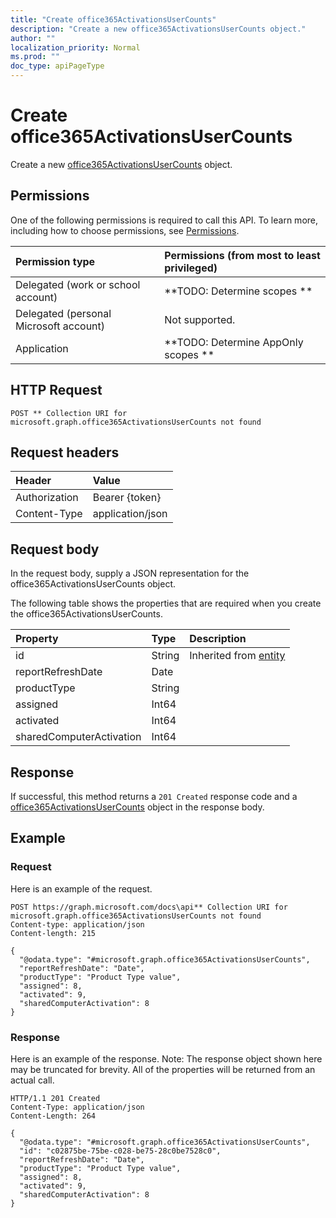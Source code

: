 ```yaml
---
title: "Create office365ActivationsUserCounts"
description: "Create a new office365ActivationsUserCounts object."
author: ""
localization_priority: Normal
ms.prod: ""
doc_type: apiPageType
---
```


# Create office365ActivationsUserCounts

Create a new [office365ActivationsUserCounts](../resources/office365activationsusercounts.md) object.

## Permissions
One of the following permissions is required to call this API. To learn more, including how to choose permissions, see [Permissions](/concepts/permissions-reference.md).

|Permission type|Permissions (from most to least privileged)|
|:---|:---|
|Delegated (work or school account)|**TODO: Determine scopes **|
|Delegated (personal Microsoft account)|Not supported.|
|Application|**TODO: Determine AppOnly scopes **|

## HTTP Request
<!-- {
  "blockType": "ignored"
}
-->
``` http
POST ** Collection URI for microsoft.graph.office365ActivationsUserCounts not found
```

## Request headers
|Header|Value|
|:---|:---|
|Authorization|Bearer {token}|
|Content-Type|application/json|

## Request body
In the request body, supply a JSON representation for the office365ActivationsUserCounts object.

The following table shows the properties that are required when you create the office365ActivationsUserCounts.

|Property|Type|Description|
|:---|:---|:---|
|id|String| Inherited from [entity](../resources/entity.md)|
|reportRefreshDate|Date||
|productType|String||
|assigned|Int64||
|activated|Int64||
|sharedComputerActivation|Int64||



## Response
If successful, this method returns a `201 Created` response code and a [office365ActivationsUserCounts](../resources/office365activationsusercounts.md) object in the response body.

## Example

### Request
Here is an example of the request.
<!-- {
  "blockType": "request",
  "name": "create_office365activationsusercounts_from_"
}
-->
``` http
POST https://graph.microsoft.com/docs\api** Collection URI for microsoft.graph.office365ActivationsUserCounts not found
Content-type: application/json
Content-length: 215

{
  "@odata.type": "#microsoft.graph.office365ActivationsUserCounts",
  "reportRefreshDate": "Date",
  "productType": "Product Type value",
  "assigned": 8,
  "activated": 9,
  "sharedComputerActivation": 8
}
```

### Response
Here is an example of the response. Note: The response object shown here may be truncated for brevity. All of the properties will be returned from an actual call.
<!-- {
  "blockType": "response",
  "truncated": true,
  "@odata.type": "microsoft.graph.office365activationsusercounts"
}
-->
``` http
HTTP/1.1 201 Created
Content-Type: application/json
Content-Length: 264

{
  "@odata.type": "#microsoft.graph.office365ActivationsUserCounts",
  "id": "c02875be-75be-c028-be75-28c0be7528c0",
  "reportRefreshDate": "Date",
  "productType": "Product Type value",
  "assigned": 8,
  "activated": 9,
  "sharedComputerActivation": 8
}
```

